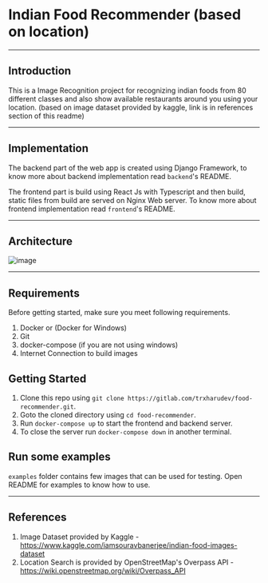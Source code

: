 # Indian Food Recommender (based on location)
***
## Introduction
This is a Image Recognition project for recognizing indian foods from 80 different classes and also show available restaurants around you using your location. (based on image dataset provided by kaggle, link is in references section of this readme)

***
## Implementation
The backend part of the web app is created using Django Framework, to know more about backend implementation read `backend`'s README.

The frontend part is build using React Js with Typescript and then build, static files from build are served on Nginx Web server. To know more about frontend implementation read `frontend`'s README.
***
## Architecture
![image](https://gitlab.com/trxharudev/food-recommender/-/raw/master/images/architecture.drawio.png)

***
## Requirements
Before getting started, make sure you meet following requirements.

1. Docker or (Docker for Windows)
2. Git
3. docker-compose (if you are not using windows)
4. Internet Connection to build images

## Getting Started

1. Clone this repo using `git clone https://gitlab.com/trxharudev/food-recommender.git`.
2. Goto the cloned directory using `cd food-recommender`.
3. Run `docker-compose up` to start the frontend and backend server.
4. To close the server run `docker-compose down` in another terminal.

## Run some examples

`examples` folder contains few images that can be used for testing. Open README for examples to know how to use.
***
## References 
1. Image Dataset provided by Kaggle - https://www.kaggle.com/iamsouravbanerjee/indian-food-images-dataset
2. Location Search is provided by OpenStreetMap's Overpass API - https://wiki.openstreetmap.org/wiki/Overpass_API
